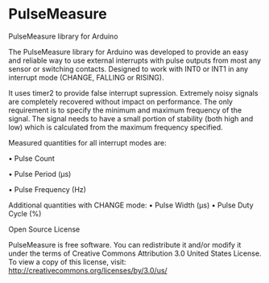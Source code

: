 # PulseMeasure
PulseMeasure library for Arduino

The PulseMeasure library for Arduino was developed to provide an easy and reliable way to use external interrupts with pulse outputs from most any sensor or switching contacts. Designed to work with INT0 or INT1 in any interrupt mode (CHANGE, FALLING or RISING). 

It uses timer2 to provide false interrupt supression. Extremely noisy signals are completely recovered without impact on performance. The only requirement is to specify the minimum and maximum frequency of the signal. The signal needs to have a small portion of stability (both high and low) which is calculated from the maximum frequency specified.

Measured quantities for all interrupt modes are:

• Pulse Count

• Pulse Period (µs)

• Pulse Frequency (Hz)

Additional quantities with CHANGE mode:
• Pulse Width (µs)
• Pulse Duty Cycle (%)

Open Source License

PulseMeasure is free software. You can redistribute it and/or modify it under the terms of Creative Commons Attribution 3.0 United States License. To view a copy of this license, visit:  http://creativecommons.org/licenses/by/3.0/us/
